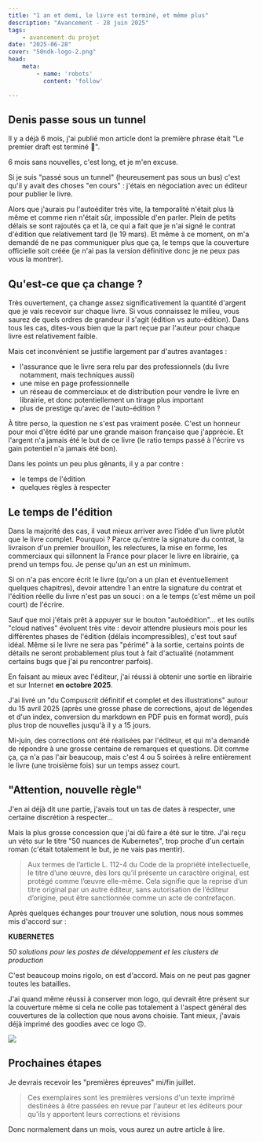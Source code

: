 ```yaml
---
title: "1 an et demi, le livre est terminé, et même plus"
description: "Avancement - 28 juin 2025"
tags:
    - avancement du projet
date: "2025-06-28"
cover: "50ndk-logo-2.png"
head:
    meta:
        - name: 'robots'
          content: 'follow'

---
```


## Denis passe sous un tunnel

Il y a déjà 6 mois, j'ai publié mon article dont la première phrase était "Le premier draft est terminé 🎊".

6 mois sans nouvelles, c'est long, et je m'en excuse.

Si je suis "passé sous un tunnel" (heureusement pas sous un bus) c'est qu'il y avait des choses "en cours" : j'étais en négociation avec un éditeur pour publier le livre.

Alors que j'aurais pu l'autoéditer très vite, la temporalité n'était plus là même et comme rien n'était sûr, impossible d'en parler. Plein de petits délais se sont rajoutés ça et là, ce qui a fait que je n'ai signé le contrat d'édition que relativement tard (le 19 mars). Et même à ce moment, on m'a demandé de ne pas communiquer plus que ça, le temps que la couverture officielle soit créée (je n'ai pas la version définitive donc je ne peux pas vous la montrer).

## Qu'est-ce que ça change ?

Très ouvertement, ça change assez significativement la quantité d'argent que je vais recevoir sur chaque livre. Si vous connaissez le milieu, vous saurez de quels ordres de grandeur il s'agit (édition vs auto-édition). Dans tous les cas, dites-vous bien que la part reçue par l'auteur pour chaque livre est relativement faible. 

Mais cet inconvénient se justifie largement par d'autres avantages :

* l'assurance que le livre sera relu par des professionnels (du livre notamment, mais techniques aussi)
* une mise en page professionnelle
* un réseau de commerciaux et de distribution pour vendre le livre en librairie, et donc potentiellement un tirage plus important
* plus de prestige qu'avec de l'auto-édition ?

À titre perso, la question ne s'est pas vraiment posée. C'est un honneur pour moi d'être édité par une grande maison française que j'apprécie. Et l'argent n'a jamais été le but de ce livre (le ratio temps passé à l'écrire vs gain potentiel n'a jamais été bon).

Dans les points un peu plus gênants, il y a par contre :

* le temps de l'édition
* quelques règles à respecter

## Le temps de l'édition

Dans la majorité des cas, il vaut mieux arriver avec l'idée d'un livre plutôt que le livre complet. Pourquoi ? Parce qu'entre la signature du contrat, la livraison d'un premier brouillon, les relectures, la mise en forme, les commerciaux qui sillonnent la France pour placer le livre en librairie, ça prend un temps fou. Je pense qu'un an est un minimum.

Si on n'a pas encore écrit le livre (qu'on a un plan et éventuellement quelques chapitres), devoir attendre 1 an entre la signature du contrat et l'édition réelle du livre n'est pas un souci : on a le temps (c'est même un poil court) de l'écrire. 

Sauf que moi j'étais prêt à appuyer sur le bouton "autoédition"... et les outils "cloud natives" évoluent très vite : devoir attendre plusieurs mois pour les différentes phases de l'édition (délais incompressibles), c'est tout sauf idéal. Même si le livre ne sera pas "périmé" à la sortie, certains points de détails ne seront probablement plus tout à fait d'actualité (notamment certains bugs que j'ai pu rencontrer parfois).

En faisant au mieux avec l'éditeur, j'ai réussi à obtenir une sortie en librairie et sur Internet **en octobre 2025**.

J'ai livré un "du Compuscrit définitif et complet et des illustrations" autour du 15 avril 2025 (après une grosse phase de corrections, ajout de légendes et d'un index, conversion du markdown en PDF puis en format word), puis plus trop de nouvelles jusqu'à il y a 15 jours.

Mi-juin, des corrections ont été réalisées par l'éditeur, et qui m'a demandé de répondre à une grosse centaine de remarques et questions. Dit comme ça, ça n'a pas l'air beaucoup, mais c'est 4 ou 5 soirées à relire entièrement le livre (une troisième fois) sur un temps assez court.

## "Attention, nouvelle règle"

J'en ai déjà dit une partie, j'avais tout un tas de dates à respecter, une certaine discrétion à respecter...

Mais la plus grosse concession que j'ai dû faire a été sur le titre. J'ai reçu un véto sur le titre "50 nuances de Kubernetes", trop proche d'un certain roman (c'était totalement le but, je ne vais pas mentir).

> Aux termes de l’article L. 112-4 du Code de la propriété intellectuelle, le titre d’une œuvre, dès lors qu’il présente un caractère original, est protégé comme l’œuvre elle-même. Cela signifie que la reprise d’un titre original par un autre éditeur, sans autorisation de l’éditeur d’origine, peut être sanctionnée comme un acte de contrefaçon.

Après quelques échanges pour trouver une solution, nous nous sommes mis d'accord sur :

**KUBERNETES**

*50 solutions pour les postes de développement et les clusters de production*

C'est beaucoup moins rigolo, on est d'accord. Mais on ne peut pas gagner toutes les batailles.

J'ai quand même réussi à conserver mon logo, qui devrait être présent sur la couverture même si cela ne colle pas totalement à l'aspect général des couvertures de la collection que nous avons choisie. Tant mieux, j'avais déjà imprimé des goodies avec ce logo 🙃.

![](50ndk-logo-2.png)

## Prochaines étapes

Je devrais recevoir les "premières épreuves" mi/fin juillet. 

> Ces exemplaires sont les premières versions d'un texte imprimé destinées à être passées en revue par l'auteur et les éditeurs pour qu'ils y apportent leurs corrections et révisions

Donc normalement dans un mois, vous aurez un autre article à lire.
